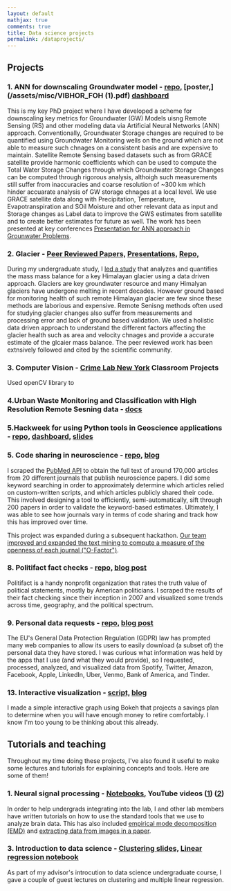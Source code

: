 ```yaml
---
layout: default
mathjax: true
comments: true
title: Data science projects
permalink: /dataprojects/
---
```


## Projects

### 1. ANN for downscaling Groundwater model - [repo,](https://github.com/BrittGeek/Neural_Network) [poster,](/assets/misc/VIBHOR_FOH (1).pdf) [dashboard](https://sdburritos.herokuapp.com/)

This is my key PhD project where I have developed a scheme for downscaling key metrics for Groundwater (GW) Models uisng Remote Sensing (RS) and other modeling data via Artificial Neural Networks (ANN) approach. Conventionally, Groundwater Storage changes are required to be quantified using Groundwater Monitoring wells on the ground which are not able to measure such chnages on a consistent basis and are expensive to maintain. Satellite Remote Sensing based datasets such as from GRACE satellite provide harmonic coefficients which can be used to compute the Total Water Storage Changes through which Groundwater Storage Changes can be computed through rigorous analysis, althoigh such measurements still suffer from inaccuracies and coarse resolution of ~300 km which hinder accuarate analysis of GW storage chnages at a local level. We use GRACE satellite data along with Precipitation, Temperature, Evapotranspiration and SOil Moisture and other relevant data as input and Storage changes as Label data to improve the GWS estimates from satellite and to create better estimates for future as well. The work has been presented at key conferences   [Presentation for ANN approach in Grounwater Problems](https://www.czech-in.org/cmPortalV15/CM_W3_Searchable/iugg19/normal#!abstractdetails/0000801380).

### 2. Glacier - [Peer Reviewed Papers,]() [Presentations,]() [Repo,]() 

During my undergraduate study, I [led a study](https://linkinghub.elsevier.com/retrieve/pii/S1364661316302182) that analyzes and quantifies the mass mass balance for a key Himalayan glacier using a data driven approach. Glaciers are key groundwater resource and many Himalyan glaciers have undergone melting in recent decades. However ground based for monitoring health of such remote Himalayan glacier  are few since these methods are laborious and expensive. Remote Senisng methods often used for studying glacier changes also suffer from  measurements and processing error and lack of ground based validation. We used a holistic data driven approach to understand the different factors affecting the glacier health such as area and velocity chnages and provide a accurate estimate of the glcaier mass balance. The peer reviewed work has been extnsively followed and cited by the scientific community. 

### 3. Computer Vision - [Crime Lab New York](https://urbanlabs.uchicago.edu/labs/crime-new-york) Classroom Projects

Used openCV library to 

### 4.Urban Waste Monitoring and Classification with High Resolution Remote Sesning data - [docs](http://bit.ly/continu-slides)

### 5.Hackweek for using Python tools in Geoscience applications - [repo,](https://github.com/srcole/continu) [dashboard,](http://www.continu.site) [slides](http://bit.ly/continu-slides)

### 5. Code sharing in neuroscience - [repo,](https://github.com/srcole/codesharing) [blog](https://srcole.github.io/2018/07/19/code_sharing_journals/)

I scraped the [PubMed API](https://www.ncbi.nlm.nih.gov/pmc/tools/developers/) to obtain the full text of around 170,000 articles from 20 different journals that publish neuroscience papers. I did some keyword searching in order to approximately determine which articles relied on custom-written scripts, and which articles publicly shared their code. This involved designing a tool to efficiently, semi-automatically, sift through 200 papers in order to validate the keyword-based estimates. Ultimately, I was able to see how journals vary in terms of code sharing and track how this has improved over time.

This project was expanded during a subsequent hackathon. [Our team improved and expanded the text mining to compute a measure of the openness of each journal ("O-Factor")](https://github.com/srcole/o-factor).





### 8. Politifact fact checks - [repo,](https://github.com/srcole/politifact-analysis) [blog post](https://srcole.github.io/2019/07/20/politifact/)

Politifact is a handy nonprofit organization that rates the truth value of political statements, mostly by American politicians. I scraped the results of their fact checking since their inception in 2007 and visualized some trends across time, geography, and the political spectrum.

### 9. Personal data requests - [repo,](https://github.com/srcole/personal-data-requests) [blog post](https://srcole.github.io/2019/08/17/personal-data-requests/)

The EU's General Data Protection Regulation (GDPR) law has prompted many web companies to allow its users to easily download (a subset of) the personal data they have stored. I was curious what information was held by the apps that I use (and what they would provide), so I requested, processed, analyzed, and visualized data from Spotify, Twitter, Amazon, Facebook, Apple, LinkedIn, Uber, Venmo, Bank of America, and Tinder.

### 13. Interactive visualization - [script,](https://github.com/srcole/qwm/blob/master/retire/make_bokeh.py) [blog](https://srcole.github.io/2017/09/09/retirement/)

I made a simple interactive graph using Bokeh that projects a savings plan to determine when you will have enough money to retire comfortably. I know I'm too young to be thinking about this already.


## Tutorials and teaching

Throughout my time doing these projects, I've also found it useful to make some lectures and tutorials for explaining concepts and tools. Here are some of them!

### 1. Neural signal processing - [Notebooks,](https://github.com/voytekresearch/neurodsp/tree/master/tutorials) YouTube videos ([1](https://www.youtube.com/watch?v=DIK5bfoTnlg)) ([2](https://www.youtube.com/watch?v=PAipVT_B_GY))

In order to help undergrads integrating into the lab, I and other lab members have written tutorials on how to use the standard tools that we use to analyze brain data. This has also included [empirical mode decomposition (EMD)](https://github.com/srcole/binder_emd) and [extracting data from images in a paper](
https://github.com/srcole/qwm/blob/master/misc/paper_data/Extract%20time%20series%20from%20a%20published%20figure.ipynb).



### 3. Introduction to data science - [Clustering slides,](https://srcole.github.io/assets/presentations/cogs108/clustering.html#/) [Linear regression notebook](https://github.com/srcole/qwm/blob/master/misc/COGS108_Multiple%20Linear%20Regression%20and%20Collinearity.ipynb)

As part of my advisor's introcution to data science undergraduate course, I gave a couple of guest lectures on clustering and multiple linear regression.
